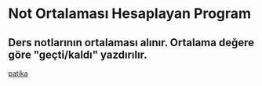 # Not Ortalaması Hesaplayan Program

## Ders notlarının ortalaması alınır. Ortalama değere göre "geçti/kaldı" yazdırılır.

[patika](app.patika.dev)